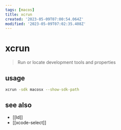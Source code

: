 ```yaml
---
tags: [macos]
title: xcrun
created: '2023-05-09T07:00:54.064Z'
modified: '2023-05-09T07:02:35.408Z'
---
```


# xcrun

> Run or locate development tools and properties

## usage

```sh
xcrun -sdk macosx --show-sdk-path
```

## see also

- [[ld]]
- [[xcode-select]]
